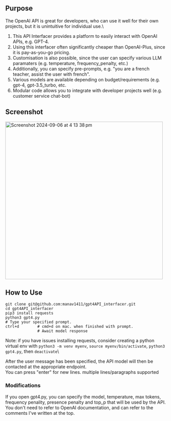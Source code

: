 ## Purpose
The OpenAI API is great for developers, who can use it well for their own projects, but it is unintuitive for individual use.\

1. This API Interfacer provides a platform to easily interact with OpenAI APIs, e.g. GPT-4.
2. Using this interfacer often significantly cheaper than OpenAI-Plus, since it is pay-as-you-go pricing.
3. Customisation is also possible, since the user can specify various LLM paramaters (e.g. temperature, frequency_penalty, etc.)
4. Additionally, you can specify pre-prompts, e.g. "you are a french teacher, assist the user with french".
5. Various models are available depending on budget/requirements (e.g. gpt-4, gpt-3.5_turbo, etc.
6. Modular code allows you to integrate with developer projects well (e.g. customer service chat-bot)

## Screenshot
<img width="493" alt="Screenshot 2024-09-06 at 4 13 38 pm" src="https://github.com/user-attachments/assets/cc12084a-2006-4a05-b41d-48276be1e09d">


## How to Use
```
git clone git@github.com:manav1411/gpt4API_interfacer.git
cd gpt4API_interfacer
pip3 install requests
python3 gpt4.py
# Type your specified prompt.
ctrl+d        # cmd+d on mac. when finished with prompt.
              # Await model response
```
Note: if you have issues installing requests, consider creating a python virtual env with `python3 -m venv myenv`, `source myenv/bin/activate`, `python3 gpt4.py`, then `deactivate`\

After the user message has been specified, the API model will then be contacted at the appropriate endpoint.\
You can press "enter" for new lines. multiple lines/paragraphs supported

### Modifications
If you open gpt4.py, you can specify the model, temperature, max tokens, frequency penality, presence penalty and top_p that will be used by the API.\
You don't need to refer to OpenAI documentation, and can refer to the comments I've written at the top.

